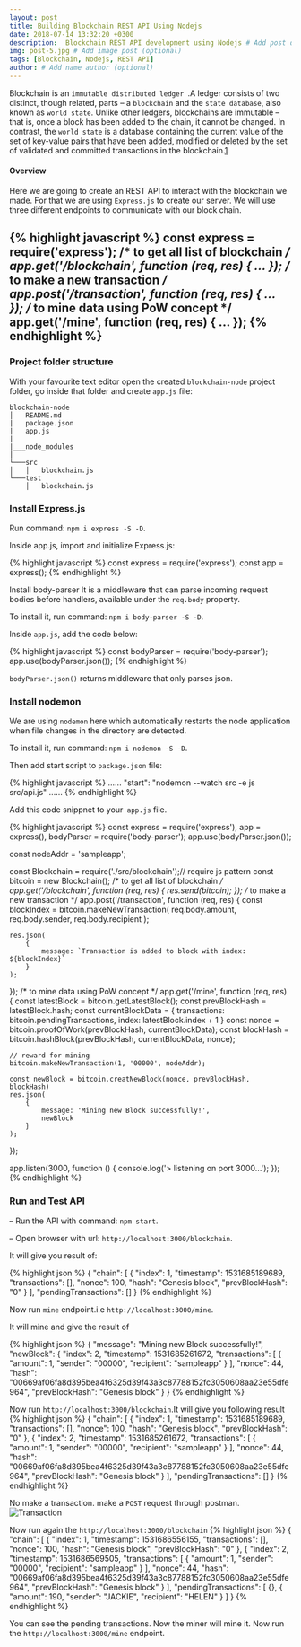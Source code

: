 ```yaml
---
layout: post
title: Building Blockchain REST API Using Nodejs
date: 2018-07-14 13:32:20 +0300
description:  Blockchain REST API development using Nodejs # Add post description (optional)
img: post-5.jpg # Add image post (optional)
tags: [Blockchain, Nodejs, REST API]
author: # Add name author (optional)
---
```


Blockchain is an `immutable distributed ledger `.A ledger consists of two distinct, though related, parts – a `blockchain` and the `state database`, also known as `world state`. Unlike other ledgers, blockchains are immutable – that is, once a block has been added to the chain, it cannot be changed. In contrast, the `world state` is a database containing the current value of the set of key-value pairs that have been added, modified or deleted by the set of validated and committed transactions in the blockchain.[1](http://hyperledger-fabric.readthedocs.io/en/latest/glossary.html#ledger)

#### Overview 
Here we are going to create an REST API to interact with the blockchain we made. For that we are using `Express.js` to create our server. We will use three different endpoints to communicate with our block chain.

{% highlight javascript %}
const express = require('express');
/* to get all list of blockchain */
app.get('/blockchain', function (req, res) {
    ...
});
/* to make a new transaction */
app.post('/transaction', function (req, res) {
    ...
});
 /* to mine data using PoW concept */
app.get('/mine', function (req, res) {
    ...
});
{% endhighlight %}
---

### Project folder structure
With your favourite text editor open the created `blockchain-node` project folder, go inside that folder and create `app.js` file:

```
blockchain-node
│   README.md
|   package.json
|   app.js
|   
|___node_modules
|
└───src
│   │   blockchain.js  
└───test
    │   blockchain.js  
```

### Install Express.js
Run command: `npm i express -S -D`.

Inside app.js, import and initialize Express.js:

{% highlight javascript %}
const express = require('express');
const app = express();
{% endhighlight %}

Install body-parser
It is a middleware that can parse incoming request bodies before handlers, available under the `req.body` property.

To install it, run command: `npm i body-parser -S -D`.

Inside `app.js`, add the code below:

{% highlight javascript %}
const bodyParser = require('body-parser');
app.use(bodyParser.json());
{% endhighlight %}

`bodyParser.json()` returns middleware that only parses json.

### Install nodemon
We are using `nodemon` here which automatically restarts the node application when file changes in the directory are detected.

To install it, run command: `npm i nodemon -S -D`.

Then add start script to   `package.json` file:

{% highlight javascript %}
   ......
   "start": "nodemon --watch src -e js src/api.js"
   ......
{% endhighlight %}

Add this code snippnet to your` app.js` file.


{% highlight javascript %}
const express = require('express'),
      app = express(),
      bodyParser = require('body-parser');
app.use(bodyParser.json());

const nodeAddr = 'sampleapp';

const Blockchain = require('./src/blockchain');// require js pattern
const bitcoin = new Blockchain(); 
/* to get all list of blockchain */
app.get('/blockchain', function (req, res) {
    res.send(bitcoin);
});
/* to make a new transaction */
app.post('/transaction', function (req, res) {
    const blockIndex = bitcoin.makeNewTransaction(
        req.body.amount,
        req.body.sender,
        req.body.recipient
    );

    res.json(
        {
            message: `Transaction is added to block with index: ${blockIndex}`
        }
    );
});
 /* to mine data using PoW concept */
app.get('/mine', function (req, res) {
    const latestBlock = bitcoin.getLatestBlock();
    const prevBlockHash = latestBlock.hash;
    const currentBlockData = {
        transactions: bitcoin.pendingTransactions,
        index: latestBlock.index + 1
    }
    const nonce = bitcoin.proofOfWork(prevBlockHash, currentBlockData);
    const blockHash = bitcoin.hashBlock(prevBlockHash, currentBlockData, nonce);

    // reward for mining
    bitcoin.makeNewTransaction(1, '00000', nodeAddr);

    const newBlock = bitcoin.creatNewBlock(nonce, prevBlockHash, blockHash)
    res.json(
        {
            message: 'Mining new Block successfully!',
            newBlock
        }
    );
});

app.listen(3000, function () {
    console.log('> listening on port 3000...');
});
{% endhighlight %}

### Run and Test API
– Run the API with command: `npm start`.

– Open browser with url: `http://localhost:3000/blockchain`.

It will give you result of: 

{% highlight json %}
   {
  "chain": [
    {
      "index": 1,
      "timestamp": 1531685189689,
      "transactions": [],
      "nonce": 100,
      "hash": "Genesis block",
      "prevBlockHash": "0"
    }
  ],
  "pendingTransactions": []
}
{% endhighlight %}

Now run `mine` endpoint.i.e
`http://localhost:3000/mine`.

It will mine and give the result of

{% highlight json %}
{
  "message": "Mining new Block successfully!",
  "newBlock": {
    "index": 2,
    "timestamp": 1531685261672,
    "transactions": [
      {
        "amount": 1,
        "sender": "00000",
        "recipient": "sampleapp"
      }
    ],
    "nonce": 44,
    "hash": "00669af06fa8d395bea4f6325d39f43a3c87788152fc3050608aa23e55dfe964",
    "prevBlockHash": "Genesis block"
  }
}
{% endhighlight %}

Now run `http://localhost:3000/blockchain`.It will give you following result
{% highlight json %}
 {
  "chain": [
    {
      "index": 1,
      "timestamp": 1531685189689,
      "transactions": [],
      "nonce": 100,
      "hash": "Genesis block",
      "prevBlockHash": "0"
    },
    {
      "index": 2,
      "timestamp": 1531685261672,
      "transactions": [
        {
          "amount": 1,
          "sender": "00000",
          "recipient": "sampleapp"
        }
      ],
      "nonce": 44,
      "hash": "00669af06fa8d395bea4f6325d39f43a3c87788152fc3050608aa23e55dfe964",
      "prevBlockHash": "Genesis block"
    }
  ],
  "pendingTransactions": []
}
{% endhighlight %}


No make a transaction. make a `POST` request through postman.
![Transaction]({{site.baseurl}}/assets/img/transaction.png)


Now run again the `http://localhost:3000/blockchain`
{% highlight json %}
{
  "chain": [
    {
      "index": 1,
      "timestamp": 1531686556155,
      "transactions": [],
      "nonce": 100,
      "hash": "Genesis block",
      "prevBlockHash": "0"
    },
    {
      "index": 2,
      "timestamp": 1531686569505,
      "transactions": [
        {
          "amount": 1,
          "sender": "00000",
          "recipient": "sampleapp"
        }
      ],
      "nonce": 44,
      "hash": "00669af06fa8d395bea4f6325d39f43a3c87788152fc3050608aa23e55dfe964",
      "prevBlockHash": "Genesis block"
    }
  ],
  "pendingTransactions": [
    {},
    {
      "amount": 190,
      "sender": "JACKIE",
      "recipient": "HELEN"
    }
  ]
}
{% endhighlight %}


You can see the pending transactions. Now the miner will mine it. Now run the `http://localhost:3000/mine` endpoint.